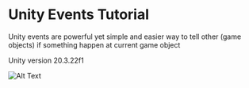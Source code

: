 # Unity Events Tutorial

Unity events are powerful yet simple and easier way to tell other (game objects) if something happen at current game object

Unity version 20.3.22f1

![Alt Text](https://media.giphy.com/media/4Bc6GsCLTdg76HqyZM/giphy.gif)


